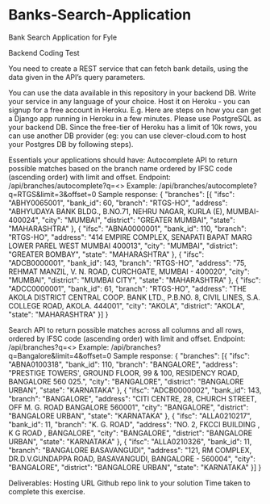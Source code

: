 # Banks-Search-Application
Bank Search Application for Fyle

Backend Coding Test

You need to create a REST service that can fetch bank details, using the data given in the API’s query parameters. 

You can use the data available in this repository in your backend DB. Write your service in any language of your choice. Host it on Heroku - you can signup for a free account in Heroku. E.g. Here are steps on how you can get a Django app running in Heroku in a few minutes. Please use PostgreSQL as your backend DB. Since the free-tier of Heroku has a limit of 10k rows, you can use another DB provider (eg: you can use clever-cloud.com to host your Postgres DB by following steps). 

Essentials your applications should have: 
Autocomplete API to return possible matches based on the branch name ordered by IFSC code (ascending order) with limit and offset.
Endpoint: /api/branches/autocomplete?q=<>
Example: /api/branches/autocomplete?q=RTGS&limit=3&offset=0
Sample response: 
{
 "branches": [{
   "ifsc": "ABHY0065001",
   "bank_id": 60,
   "branch": "RTGS-HO",
   "address": "ABHYUDAYA BANK BLDG., B.NO.71, NEHRU NAGAR, KURLA (E), MUMBAI-400024",
   "city": "MUMBAI",
   "district": "GREATER MUMBAI",
   "state": "MAHARASHTRA"
 }, {
   "ifsc": "ABNA0000001",
   "bank_id": 110,
   "branch": "RTGS-HO",
   "address": "414 EMPIRE COMPLEX, SENAPATI BAPAT MARG LOWER PAREL WEST MUMBAI 400013",
   "city": "MUMBAI",
   "district": "GREATER BOMBAY",
   "state": "MAHARASHTRA"
 }, {
   "ifsc": "ADCB0000001",
   "bank_id": 143,
   "branch": "RTGS-HO",
   "address": "75, REHMAT MANZIL, V. N. ROAD, CURCHGATE, MUMBAI - 400020",
   "city": "MUMBAI",
   "district": "MUMBAI CITY",
   "state": "MAHARASHTRA"
 }, {
   "ifsc": "ADCC0000001",
   "bank_id": 61,
   "branch": "RTGS-HO",
   "address": "THE AKOLA DISTRICT CENTRAL COOP. BANK LTD., P.B.NO. 8, CIVIL LINES, S.A. COLLEGE ROAD, AKOLA. 444001",
   "city": "AKOLA",
   "district": "AKOLA",
   "state": "MAHARASHTRA"
 }]
}


Search API to return possible matches across all columns and all rows, ordered by IFSC code (ascending order) with limit and offset.
Endpoint: /api/branches?q=<>
Example: /api/branches?q=Bangalore&limit=4&offset=0
Sample response:
{
 "branches": [{
   "ifsc": "ABNA0100318",
   "bank_id": 110,
   "branch": "BANGALORE",
   "address": "PRESTIGE TOWERS', GROUND FLOOR, 99 & 100, RESIDENCY ROAD, BANGALORE 560 025.",
   "city": "BANGALORE",
   "district": "BANGALORE URBAN",
   "state": "KARNATAKA"
 }, {
   "ifsc": "ADCB0000002",
   "bank_id": 143,
   "branch": "BANGALORE",
   "address": "CITI CENTRE, 28, CHURCH STREET, OFF M. G. ROAD BANGALORE 560001",
   "city": "BANGALORE",
   "district": "BANGALORE URBAN",
   "state": "KARNATAKA"
 }, {
   "ifsc": "ALLA0210217",
   "bank_id": 11,
   "branch": "K. G. ROAD",
   "address": "NO. 2, FKCCI BUILDING , K G ROAD , BANGALORE",
   "city": "BANGALORE",
   "district": "BANGALORE URBAN",
   "state": "KARNATAKA"
 }, {
   "ifsc": "ALLA0210326",
   "bank_id": 11,
   "branch": "BANGALORE BASAVANGUDI",
   "address": "121, RM COMPLEX, DR.D.V.GUNDAPPA ROAD, BASAVANGUDI, BANGALORE - 560004",
   "city": "BANGALORE",
   "district": "BANGALORE URBAN",
   "state": "KARNATAKA"
 }]
}

Deliverables:
Hosting URL 
Github repo link to your solution
Time taken to complete this exercise.



